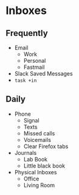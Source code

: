 # Inboxes

## Frequently

* Email
  * Work
  * Personal
  * Fastmail
* Slack Saved Messages
* `task +in`

## Daily

* Phone
  * Signal
  * Texts
  * Missed calls
  * Voicemails
  * Clear Firefox tabs
* Journals
  * Lab Book
  * Little black book
* Physical Inboxes
  * Office
  * Living Room
